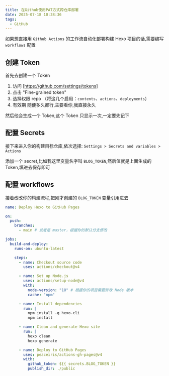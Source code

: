 ```yaml
---
title: 在Github使用PAT方式跨仓库部署
date: 2025-07-18 10:38:36
tags:
  - GitHub
---
```


如果想直接用 `Github Actions` 的工作流自动化部署构建 Hexo 项目的话,需要编写 `workflows` 配置

## 创建 Token

首先去创建一个 Token

1. 访问 [https://github.com/settings/tokens]
2. 点击 "Fine-grained token"
3. 选择权限 repo （将这几个启用：`contents`、`actions`、`deployments`）
4. 有效期 随便多久都行,主要看你,我直接永久

然后他会生成一个 Token,这个 Token 只显示一次,一定要先记下

## 配置 Secrets

接下来进入你的构建目标仓库,依次选择: `Settings > Secrets and variables > Actions`

添加一个 secret,比如我这里变量名字叫 `BLOG_TOKEN`,然后值就是上面生成的 Token,填进去保存即可

## 配置 workflows

接着改改你的构建流程,把刚才创建的 `BLOG_TOKEN` 变量引用进去

```yaml
name: Deploy Hexo to GitHub Pages

on:
  push:
    branches:
      - main # 或者是 master，根据你的默认分支修改

jobs:
  build-and-deploy:
    runs-on: ubuntu-latest

    steps:
      - name: Checkout source code
        uses: actions/checkout@v4

      - name: Set up Node.js
        uses: actions/setup-node@v4
        with:
          node-version: "18" # 根据你的项目需要修改 Node 版本
          cache: "npm"

      - name: Install dependencies
        run: |
          npm install -g hexo-cli
          npm install

      - name: Clean and generate Hexo site
        run: |
          hexo clean
          hexo generate

      - name: Deploy to GitHub Pages
        uses: peaceiris/actions-gh-pages@v4
        with:
          github_token: ${{ secrets.BLOG_TOKEN }}
          publish_dir: ./public
```
